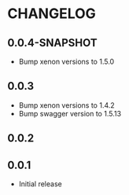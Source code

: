# CHANGELOG

## 0.0.4-SNAPSHOT
* Bump xenon versions to 1.5.0

## 0.0.3
* Bump xenon versions to 1.4.2
* Bump swagger version to 1.5.13

## 0.0.2

## 0.0.1

* Initial release

